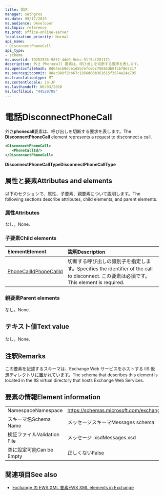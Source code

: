 ```yaml
---
title: 電話
manager: sethgros
ms.date: 09/17/2015
ms.audience: Developer
ms.topic: reference
ms.prod: office-online-server
localization_priority: Normal
api_name:
- DisconnectPhoneCall
api_type:
- schema
ms.assetid: f9252536-9852-4dd9-9ebc-91f5cf281171
description: 外さ Phonecall 要素は、呼び出しを切断する要求を表します。
ms.openlocfilehash: 8d64ecb9dce1d8b7efcebc70686db8fcbf867217
ms.sourcegitcommit: 88ec988f2bb67c1866d06b361615f3674a24e795
ms.translationtype: MT
ms.contentlocale: ja-JP
ms.lasthandoff: 06/03/2020
ms.locfileid: "44529708"
---
```

# <a name="disconnectphonecall"></a><span data-ttu-id="a49cd-103">電話</span><span class="sxs-lookup"><span data-stu-id="a49cd-103">DisconnectPhoneCall</span></span>

<span data-ttu-id="a49cd-104">外さ**phonecall**要素は、呼び出しを切断する要求を表します。</span><span class="sxs-lookup"><span data-stu-id="a49cd-104">The **DisconnectPhoneCall** element represents a request to disconnect a call.</span></span> 
  
```xml
<DisconnectPhoneCall>
   <PhoneCallId/>
</DisconnectPhoneCall>
```

 <span data-ttu-id="a49cd-105">**DisconnectPhoneCallType**</span><span class="sxs-lookup"><span data-stu-id="a49cd-105">**DisconnectPhoneCallType**</span></span>
## <a name="attributes-and-elements"></a><span data-ttu-id="a49cd-106">属性と要素</span><span class="sxs-lookup"><span data-stu-id="a49cd-106">Attributes and elements</span></span>

<span data-ttu-id="a49cd-107">以下のセクションで、属性、子要素、親要素について説明します。</span><span class="sxs-lookup"><span data-stu-id="a49cd-107">The following sections describe attributes, child elements, and parent elements.</span></span>
  
### <a name="attributes"></a><span data-ttu-id="a49cd-108">属性</span><span class="sxs-lookup"><span data-stu-id="a49cd-108">Attributes</span></span>

<span data-ttu-id="a49cd-109">なし。</span><span class="sxs-lookup"><span data-stu-id="a49cd-109">None.</span></span>
  
### <a name="child-elements"></a><span data-ttu-id="a49cd-110">子要素</span><span class="sxs-lookup"><span data-stu-id="a49cd-110">Child elements</span></span>

|<span data-ttu-id="a49cd-111">**Element**</span><span class="sxs-lookup"><span data-stu-id="a49cd-111">**Element**</span></span>|<span data-ttu-id="a49cd-112">**説明**</span><span class="sxs-lookup"><span data-stu-id="a49cd-112">**Description**</span></span>|
|:-----|:-----|
|[<span data-ttu-id="a49cd-113">PhoneCallId</span><span class="sxs-lookup"><span data-stu-id="a49cd-113">PhoneCallId</span></span>](phonecallid.md) <br/> |<span data-ttu-id="a49cd-114">切断する呼び出しの識別子を指定します。</span><span class="sxs-lookup"><span data-stu-id="a49cd-114">Specifies the identifier of the call to disconnect.</span></span> <span data-ttu-id="a49cd-115">この要素は必須です。</span><span class="sxs-lookup"><span data-stu-id="a49cd-115">This element is required.</span></span>  <br/> |
   
### <a name="parent-elements"></a><span data-ttu-id="a49cd-116">親要素</span><span class="sxs-lookup"><span data-stu-id="a49cd-116">Parent elements</span></span>

<span data-ttu-id="a49cd-117">なし。</span><span class="sxs-lookup"><span data-stu-id="a49cd-117">None.</span></span>
  
## <a name="text-value"></a><span data-ttu-id="a49cd-118">テキスト値</span><span class="sxs-lookup"><span data-stu-id="a49cd-118">Text value</span></span>

<span data-ttu-id="a49cd-119">なし。</span><span class="sxs-lookup"><span data-stu-id="a49cd-119">None.</span></span>
  
## <a name="remarks"></a><span data-ttu-id="a49cd-120">注釈</span><span class="sxs-lookup"><span data-stu-id="a49cd-120">Remarks</span></span>

<span data-ttu-id="a49cd-121">この要素を記述するスキーマは、Exchange Web サービスをホストする IIS 仮想ディレクトリに置かれています。</span><span class="sxs-lookup"><span data-stu-id="a49cd-121">The schema that describes this element is located in the IIS virtual directory that hosts Exchange Web Services.</span></span>
  
## <a name="element-information"></a><span data-ttu-id="a49cd-122">要素の情報</span><span class="sxs-lookup"><span data-stu-id="a49cd-122">Element information</span></span>

|||
|:-----|:-----|
|<span data-ttu-id="a49cd-123">Namespace</span><span class="sxs-lookup"><span data-stu-id="a49cd-123">Namespace</span></span>  <br/> |https://schemas.microsoft.com/exchange/services/2006/messages  <br/> |
|<span data-ttu-id="a49cd-124">スキーマ名</span><span class="sxs-lookup"><span data-stu-id="a49cd-124">Schema Name</span></span>  <br/> |<span data-ttu-id="a49cd-125">メッセージスキーマ</span><span class="sxs-lookup"><span data-stu-id="a49cd-125">Messages schema</span></span>  <br/> |
|<span data-ttu-id="a49cd-126">検証ファイル</span><span class="sxs-lookup"><span data-stu-id="a49cd-126">Validation File</span></span>  <br/> |<span data-ttu-id="a49cd-127">メッセージ .xsd</span><span class="sxs-lookup"><span data-stu-id="a49cd-127">Messages.xsd</span></span>  <br/> |
|<span data-ttu-id="a49cd-128">空に設定可能</span><span class="sxs-lookup"><span data-stu-id="a49cd-128">Can be Empty</span></span>  <br/> |<span data-ttu-id="a49cd-129">正しくない</span><span class="sxs-lookup"><span data-stu-id="a49cd-129">False</span></span>  <br/> |
   
## <a name="see-also"></a><span data-ttu-id="a49cd-130">関連項目</span><span class="sxs-lookup"><span data-stu-id="a49cd-130">See also</span></span>

- [<span data-ttu-id="a49cd-131">Exchange の EWS XML 要素</span><span class="sxs-lookup"><span data-stu-id="a49cd-131">EWS XML elements in Exchange</span></span>](ews-xml-elements-in-exchange.md)

